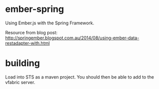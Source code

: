 ember-spring
============

Using Ember.js with the Spring Framework.

Resource from blog post: http://springember.blogspot.com.au/2014/08/using-ember-data-restadapter-with.html


building
============
Load into STS as a maven project.  You should then be able to add to the vfabric server.
